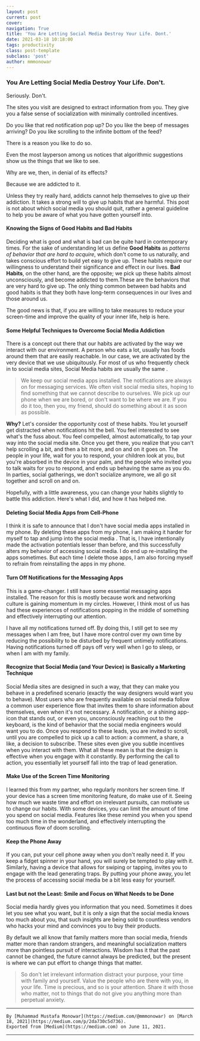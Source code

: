 ```yaml
---
layout: post
current: post
cover: 
navigation: True
title: 'You Are Letting Social Media Destroy Your Life. Dont.'
date: 2021-03-18 10:18:00
tags: productivity
class: post-template
subclass: 'post'
author: mmmonowar
---
```


### You Are Letting Social Media Destroy Your Life. Don't. 

Seriously. Don't.

The sites you visit are designed to extract information from you. They
give you a false sense of socialization with minimally controlled
incentives.

Do you like that red notification pop up? Do you like the beep of
messages arriving? Do you like scrolling to the infinite bottom of the
feed?

There is a reason you like to do so.

Even the most layperson among us notices that algorithmic suggestions
show us the things that we like to see.

Why are we, then, in denial of its effects?

Because we are addicted to it.

Unless they try really hard, addicts cannot help themselves to give up
their addiction. It takes a strong will to give up habits that are
harmful. This post is not about which social media you should quit,
rather a general guideline to help you be aware of what you have gotten
yourself into.

#### Knowing the Signs of Good Habits and Bad Habits 

Deciding what is good and what is bad can be quite hard in contemporary
times. For the sake of understanding let us define **Good Habits** as
*patterns of behavior that are hard to acquire*, which don't come to us
naturally, and takes conscious effort to build yet easy to give up.
These habits require our willingness to understand their significance
and effect in our lives. **Bad Habits**, on the other hand, are the
opposite; we pick up these habits almost unconsciously, and become
addicted to them.These are the behaviors that are very hard to give up.
The only thing common between bad habits and good habits is that they
both have long-term consequences in our lives and those around us.

The good news is that, if you are willing to take measures to reduce
your screen-time and improve the quality of your inner life, help is
here.

#### Some Helpful Techniques to Overcome Social Media Addiction 

There is a concept out there that our habits are activated by the way we
interact with our environment. A person who eats a lot, usually has
foods around them that are easily reachable. In our case, we are
activated by the very device that we use ubiquitously. For most of us
who frequently check in to social media sites, Social Media habits are
usually the same .

> We keep our social media apps installed. The notifications are always
> on for messaging services. We often visit social media sites, hoping
> to find something that we cannot describe to ourselves. We pick up our
> phone when we are bored, or don't want to be where we are. If you do
> it too, then you, my friend, should do something about it as soon as
> possible.

**Why?** Let's consider the opportunity cost of these habits. You let
yourself get distracted when notifications hit the bell. You feel
interested to see what's the fuss about. You feel compelled, almost
automatically, to tap your way into the social media site. Once you get
there, you realize that you can't help scrolling a bit, and then a bit
more, and on and on it goes on. The people in your life, wait for you to
respond, your children look at you, but you're absorbed in the device in
your palm, and the people who invited you to talk waits for you to
respond, and ends up behaving the same as you do. In parties, social
gatherings, we don't socialize anymore, we all go sit together and
scroll on and on.

Hopefully, with a little awareness, you can change your habits slightly
to battle this addiction. Here's what I did, and how it has helped me.

#### Deleting Social Media Apps from Cell-Phone 

I think it is safe to announce that I don't have social media apps
installed in my phone. By deleting these apps from my phone, I am making
it harder for myself to tap and jump into the social media . That is, I
have intentionally made the activation potentials lesser than before,
and this successfully alters my behavior of accessing social media. I do
end up re-installing the apps sometimes. But each time I delete those
apps, I am also forcing myself to refrain from reinstalling the apps in
my phone.

#### Turn Off Notifications for the Messaging Apps 

This is a game-changer. I still have some essential messaging apps
installed. The reason for this is mostly because work and networking
culture is gaining momentum in my circles. However, I think most of us
has had these experiences of notifications popping in the middle of
something and effectively interrupting our attention.

I have all my notifications turned off. By doing this, I still get to
see my messages when I am free, but I have more control over my own time
by reducing the possibility to be disturbed by frequent untimely
notifications. Having notifications turned off pays off very well when I
go to sleep, or when I am with my family.

#### Recognize that Social Media (and Your Device) is Basically a Marketing Technique 

Social Media sites are designed in such a way, that they can make you
behave in a predefined scenario (exactly the way designers would want
you to behave). Most users who are frequently available on social media
follow a common user experience flow that invites them to share
information about themselves, even when it's not necessary. A
notification, or a shining app-icon that stands out, or even you,
unconsciously reaching out to the keyboard, is the kind of behavior that
the social media engineers would want you to do. Once you respond to
these leads, you are invited to scroll, until you are compelled to pick
up a call to action: a comment, a share, a like, a decision to
subscribe. These sites even give you subtle incentives when you interact
with them. What all these mean is that the design is effective when you
engage with it constantly. By performing the call to action, you
essentially let yourself fall into the trap of lead generation.

#### Make Use of the Screen Time Monitoring 

I learned this from my partner, who regularly monitors her screen time.
If your device has a screen time monitoring feature, do make use of it.
Seeing how much we waste time and effort on irrelevant pursuits, can
motivate us to change our habits. With some devices, you can limit the
amount of time you spend on social media. Features like these remind you
when you spend too much time in the wonderland, and effectively
interrupting the continuous flow of doom scrolling.

#### Keep the Phone Away 

If you can, put your cell phone away when you don't really need it. If
you keep a fidget spinner in your hand, you will surely be tempted to
play with it. Similarly, having a device that allows for swiping or
tapping, invites you to engage with the lead generating traps. By
putting your phone away, you let the process of accessing social media
be a bit less easy for yourself.

#### Last but not the Least: Smile and Focus on What Needs to be Done 

Social media hardly gives you information that you need. Sometimes it
does let you see what you want, but it is only a sign that the social
media knows too much about you, that such insights are being sold to
countless vendors who hacks your mind and convinces you to buy their
products.

By default we all know that family matters more than social media,
friends matter more than random strangers, and meaningful socialization
matters more than pointless pursuit of interactions. Wisdom has it that
the past cannot be changed, the future cannot always be predicted, but
the present is where we can put effort to change things that matter.

> So don't let irrelevant information distract your purpose, your time
> with family and yourself. Value the people who are there with you, in
> your life. Time is precious, and so is your attention. Share it with
> those who matter, not to things that do not give you anything more
> than perpetual anxiety.


---

    By [Muhammad Mustafa Monowar](https://medium.com/@mmmonowar) on [March 18, 2021](https://medium.com/p/2da730c5d736).
    Exported from [Medium](https://medium.com) on June 11, 2021.

---

